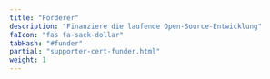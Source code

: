 ```yaml
---
title: "Förderer"
description: "Finanziere die laufende Open-Source-Entwicklung"
faIcon: "fas fa-sack-dollar"
tabHash: "#funder"
partial: "supporter-cert-funder.html"
weight: 1
---
```

